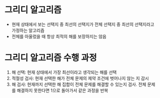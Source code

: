# 그리디 알고리즘
- 현재 상태에서 보는 선택지 중 최선의 선택지가 전체 선택지 중 최선의 선택지라고 가정하는 알고리즘 
- 전체를 아울렀을 때 항상 최적의 해를 보장하지는 않음

# 그리디 알고리즘 수행 과정
1. 해 선택: 현재 상태에서 가장 최선이라고 생각되는 해를 선택
2. 적절성 검사: 현재 선택한 해가 전체 문제의 제약 조건에 벗어나지 않는 지 감시
3. 해 검사: 현재까지 선택한 해 집합이 전체 문제를 해결할 수 있는지 검사. 전체 문제를 해결하지 못한다면 1으로 돌아가서 같은 과정을 반복


